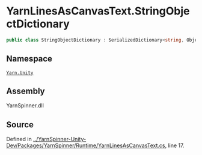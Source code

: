 # YarnLinesAsCanvasText.StringObjectDictionary

```csharp
public class StringObjectDictionary : SerializedDictionary<string, Object>, ISerializationCallbackReceiver
```

## Namespace

[`Yarn.Unity`](./)

## Assembly

YarnSpinner.dll

## Source

Defined in [../YarnSpinner-Unity-Dev/Packages/YarnSpinner/Runtime/YarnLinesAsCanvasText.cs](https://github.com/YarnSpinnerTool/YarnSpinner-Unity//blob/develop/Runtime/YarnLinesAsCanvasText.cs#L17), line 17.

